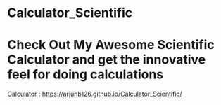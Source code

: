 # Calculator_Scientific

# Check Out My Awesome Scientific Calculator and get the innovative feel for doing calculations 
Calculator : https://arjunb126.github.io/Calculator_Scientific/
